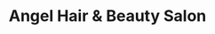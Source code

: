 ---
title: "Angel Hair & Beauty Salon"
url: /etobicoke/angel-hair-and-beauty-salon/
shop: beauty
---